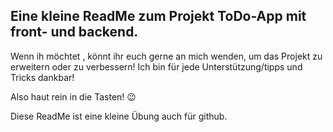 ## Eine kleine ReadMe zum Projekt ToDo-App mit front- und backend.

Wenn ih möchtet , könnt ihr euch gerne an mich wenden, um das Projekt zu erweitern oder zu verbessern!
Ich bin für jede Unterstützung/tipps und Tricks dankbar!

Also haut rein in die Tasten! 😉


Diese ReadMe ist eine kleine Übung auch für github.